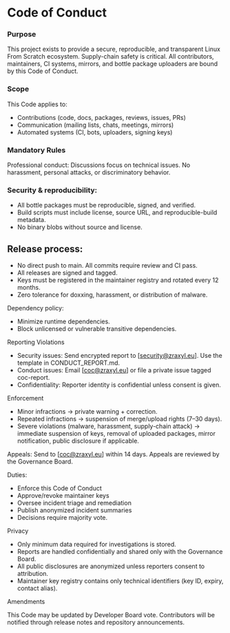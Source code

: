 # Code of Conduct

### Purpose

This project exists to provide a secure, reproducible, and transparent Linux From Scratch ecosystem. Supply-chain safety is critical. All contributors, maintainers, CI systems, mirrors, and bottle package uploaders are bound by this Code of Conduct.

### Scope

This Code applies to:

- Contributions (code, docs, packages, reviews, issues, PRs)
- Communication (mailing lists, chats, meetings, mirrors)
- Automated systems (CI, bots, uploaders, signing keys)

### Mandatory Rules

Professional conduct: Discussions focus on technical issues. No harassment, personal attacks, or discriminatory behavior.

### Security & reproducibility:

- All bottle packages must be reproducible, signed, and verified.
- Build scripts must include license, source URL, and reproducible-build metadata.
- No binary blobs without source and license.

## Release process:

- No direct push to main. All commits require review and CI pass.
- All releases are signed and tagged.
- Keys must be registered in the maintainer registry and rotated every 12 months.
- Zero tolerance for doxxing, harassment, or distribution of malware.

Dependency policy:

- Minimize runtime dependencies.
- Block unlicensed or vulnerable transitive dependencies.

Reporting Violations

- Security issues: Send encrypted report to [security@zraxyl.eu]. Use the template in CONDUCT_REPORT.md.
- Conduct issues: Email [coc@zraxyl.eu] or file a private issue tagged coc-report.
- Confidentiality: Reporter identity is confidential unless consent is given.

Enforcement

- Minor infractions → private warning + correction.
- Repeated infractions → suspension of merge/upload rights (7–30 days).
- Severe violations (malware, harassment, supply-chain attack) → immediate suspension of keys, removal of uploaded packages, mirror notification, public disclosure if applicable.

Appeals: Send to [coc@zraxyl.eu] within 14 days. Appeals are reviewed by the Governance Board.

Duties:

- Enforce this Code of Conduct
- Approve/revoke maintainer keys
- Oversee incident triage and remediation
- Publish anonymized incident summaries
- Decisions require majority vote.

Privacy

- Only minimum data required for investigations is stored.
- Reports are handled confidentially and shared only with the Governance Board.
- All public disclosures are anonymized unless reporters consent to attribution.
- Maintainer key registry contains only technical identifiers (key ID, expiry, contact alias).

Amendments

This Code may be updated by Developer Board vote. Contributors will be notified through release notes and repository announcements.
